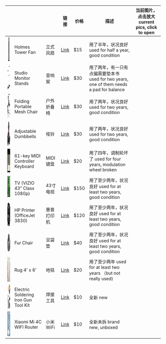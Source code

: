 
| |  |  | 链接 | 价格 | 描述 | 当前图片，点击放大 current pics, click to open |
| -- | --- | --- | --- | --- | --- | --- |
| <img src="https://github.com/likelian/sale/blob/main/pic/fan.png" height="80" width="80" > | Holmes Tower Fan | 立式风扇 | [Link](https://www.target.com/p/holmes-31-34-manual-tower-oscillating-fan-black/-/A-84300313) | $15 | 用了半年，状况良好  used for half a year, good condition |
| <img src="https://github.com/likelian/sale/blob/main/pic/stands.png" height="80" width="80" > | Studio Monitor Stands  | 音响架 | [Link](https://www.sweetwater.com/store/detail/MonitorStd--on-stage-stands-sms6000-p-studio-monitor-stands-pair) | $30 | 用了两年，有一只有点偏需要垫本书  used for two years, one of them needs a pad for balance |
| <img src="https://github.com/likelian/sale/blob/main/pic/chair.png" height="80" width="80" > | Folding Portable Mesh Chair | 户外折叠椅 | [Link](https://www.amazon.com/gp/product/B07GP6875S/ref=ppx_yo_dt_b_asin_title_o07_s00?ie=UTF8&psc=1) | $30 | 用了两年，状况良好  used for two years, good condition |
| <img src="https://github.com/likelian/sale/blob/main/pic/dumbbell.png" height="80" width="80" > | Adjustable Dumbbells | 哑铃 | [Link](https://www.amazon.com/gp/product/B08KJHX6BY/ref=ppx_yo_dt_b_asin_title_o02_s00?ie=UTF8&psc=1) | $30 | 用了两年，状况良好  used for two years, good condition |
| <img src="https://github.com/likelian/sale/blob/main/pic/keys.png" height="80" width="80" > | 61-key MIDI Controller Keyboard | MIDI键盘 | [Link](https://www.sweetwater.com/store/detail/ImpactiX61--nektar-impact-ix61-61-key-midi-controller-keyboard) | $20 | 用了四年，调制轮坏了  used for four years, modulation wheel broken |
| <img src="https://github.com/likelian/sale/blob/main/pic/tv.png" height="80" width="80" > | TV (VIZIO 43” Class 1080p) | 43寸电视 | [Link](https://www.bestbuy.com/site/questions/vizio-43-class-42-5-diag--led-1080p-hdtv/5679000) | $150 | 用了至少两年，状况良好  used for at least two years, good condition |
| <img src="https://github.com/likelian/sale/blob/main/pic/printer.png" height="80" width="80" > | HP Printer (OfficeJet 3830) | 惠普打印机 | [Link](https://www.amazon.com/HP-OfficeJet-Wireless-Replenishment-K7V40A/dp/B013SKI4EM) | $120 | 用了至少两年，状况良好  used for at least two years, good condition |
| <img src="https://github.com/likelian/sale/blob/main/pic/fur.jpeg" height="80" width="80" > | Fur Chair | 豆袋垫 | [Link](https://www.walmart.com/ip/Big-Joe-Chillum-Loveseat-Fuf-Chair/16923007) | $40 | 用了至少两年，状况良好  used for at least two years, good condition |
| <img src="https://github.com/likelian/sale/blob/main/pic/rug.png" height="80" width="80" > | Rug 4' x 6’ | 地毯 | [Link](https://www.amazon.com/SAFAVIEH-Collection-Moroccan-Non-Shedding-Entryway/dp/B01M12RPE1) | $20 | 用了至少两年  used for at least two years （but not really used) |
| <img src="https://github.com/likelian/sale/blob/main/pic/soldering.png" height="80" width="80" > | Electric Soldering Iron Gun Tool Kit  | 焊接工具 | [Link](https://www.ebay.com/itm/293076031560) | $10 | 全新 new |
| <img src="https://github.com/likelian/sale/blob/main/pic/wifi.png" height="80" width="80" > | Xiaomi Mi 4C WIFI Router | 小米WiFi | [Link](https://www.ebay.com/itm/402658818424?hash=item5dc055f978:g:NPwAAOSwMj9gDd19) | $10 | 全新未拆 brand new, unboxed |
